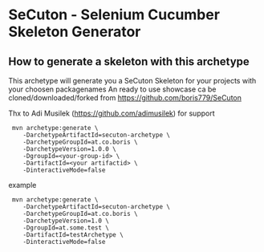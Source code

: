 # SeCuton - Selenium Cucumber Skeleton Generator


## How to generate a skeleton with this archetype


This archetype will generate you a SeCuton Skeleton for your projects with your choosen packagenames
An ready to use showcase ca be cloned/downloaded/forked from https://github.com/boris779/SeCuton

Thx to Adi Musilek (https://github.com/adimusilek) for support


     mvn archetype:generate \  
        -DarchetypeArtifactId=secuton-archetype \
        -DarchetypeGroupId=at.co.boris \
        -DarchetypeVersion=1.0.0 \
        -DgroupId=<your-group-id> \
        -DartifactId=<your artifactid> \
        -DinteractiveMode=false



example

     mvn archetype:generate \  
        -DarchetypeArtifactId=secuton-archetype \
        -DarchetypeGroupId=at.co.boris \
        -DarchetypeVersion=1.0 \
        -DgroupId=at.some.test \
        -DartifactId=testArchetype \
        -DinteractiveMode=false
